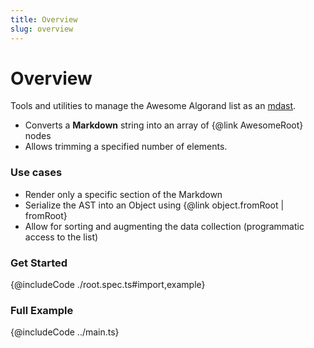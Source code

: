 ```yaml
---
title: Overview
slug: overview
---
```


# Overview

Tools and utilities to manage the Awesome Algorand list as an [mdast](https://github.com/syntax-tree/mdast).

- Converts a **Markdown** string into an array of {@link AwesomeRoot} nodes
- Allows trimming a specified number of elements.

### Use cases

- Render only a specific section of the Markdown
- Serialize the AST into an Object using {@link object.fromRoot | fromRoot}
- Allow for sorting and augmenting the data collection (programmatic access to the list)

### Get Started

{@includeCode ./root.spec.ts#import,example}

### Full Example

{@includeCode ../main.ts}
